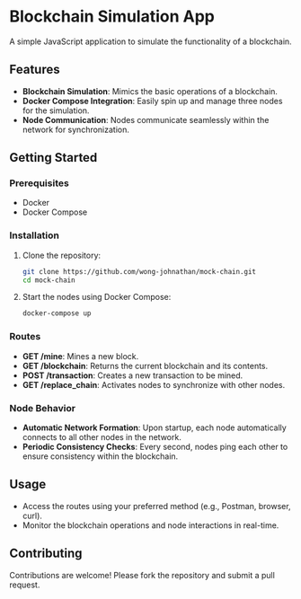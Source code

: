 # Blockchain Simulation App

A simple JavaScript application to simulate the functionality of a blockchain.

## Features

- **Blockchain Simulation**: Mimics the basic operations of a blockchain.
- **Docker Compose Integration**: Easily spin up and manage three nodes for the simulation.
- **Node Communication**: Nodes communicate seamlessly within the network for synchronization.

## Getting Started

### Prerequisites

- Docker
- Docker Compose

### Installation

1. Clone the repository:
    ```bash
    git clone https://github.com/wong-johnathan/mock-chain.git
    cd mock-chain
    ```

2. Start the nodes using Docker Compose:
    ```bash
    docker-compose up
    ```

### Routes

- **GET /mine**: Mines a new block.
- **GET /blockchain**: Returns the current blockchain and its contents.
- **POST /transaction**: Creates a new transaction to be mined.
- **GET /replace_chain**: Activates nodes to synchronize with other nodes.

### Node Behavior

- **Automatic Network Formation**: Upon startup, each node automatically connects to all other nodes in the network.
- **Periodic Consistency Checks**: Every second, nodes ping each other to ensure consistency within the blockchain.

## Usage

- Access the routes using your preferred method (e.g., Postman, browser, curl).
- Monitor the blockchain operations and node interactions in real-time.

## Contributing

Contributions are welcome! Please fork the repository and submit a pull request.
